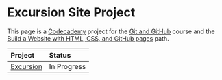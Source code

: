 # Excursion Site Project #

This page is a [Codecademy](https://www.codecademy.com/) project for the [Git and GitHub](https://www.codecademy.com/learn/learn-git) course and the [Build a Website with HTML, CSS, and GitHub pages](https://www.codecademy.com/learn/paths/learn-how-to-build-websites) path.

| Project                                                        | Status       |
| :-------                                                       | :----------- |
| [Excursion](/Users/arijackson/projects/excursion/index.html)   | In Progress  |